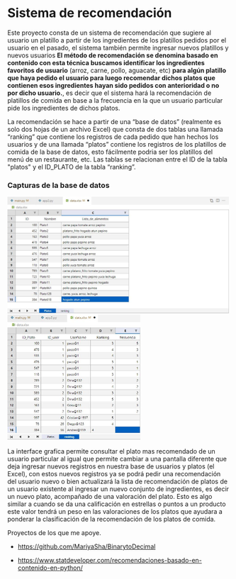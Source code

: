 # Sistema de recomendación

Este proyecto consta de un sistema de recomendación que sugiere al usuario un platillo a partir de los ingredientes de los platillos pedidos por el usuario en el pasado, el sistema también permite ingresar nuevos platillos y nuevos usuarios **El método de recomendación se denomina basado en contenido con esta técnica buscamos identificar los ingredientes favoritos de usuario** (arroz, carne, pollo, aguacate, etc) **para algún platillo que haya pedido el usuario para luego recomendar dichos platos que contienen esos ingredientes hayan sido pedidos con anterioridad o no por dicho usuario.**, es decir que el sistema hará la recomendación de platillos de comida en base a la frecuencia en la que un usuario particular pide los ingredientes de dichos platos.

La recomendación se hace a partir de una “base de datos” (realmente es solo dos hojas de un archivo Excel) que consta de dos tablas una llamada “ranking” que contiene los registros de cada pedido que han hechos los usuarios y de una llamada “platos” contiene los registros de los platillos de comida de la base de datos, esto fácilmente podria ser los platillos del menú de un restaurante, etc. Las tablas se relacionan entre el ID de la tabla "platos" y el ID_PLATO de la tabla “ranking”.

### Capturas de la base de datos

<img src="https://github.com/CrisBeltV/Recommendation-system/blob/main/img/Captura1.JPG?raw=true"  width="500" />

<img src="https://github.com/CrisBeltV/Recommendation-system/blob/main/img/Captura2.JPG?raw=true"  width="300" />

La interface grafica permite consultar el plato mas recomendado de un usuario particular al igual que permite cambiar a una pantalla diferente que deja ingresar nuevos registros en nuestra base de usuarios y platos (el Excel), con estos nuevos registros ya se podrá pedir una recomendación del usuario nuevo o bien actualizará la lista de recomendación de platos de un usuario existente al ingresar un nuevo conjunto de ingredientes, es decir un nuevo plato, acompañado de una valoración del plato. Esto es algo similar a cuando se da una calificación en estrellas o puntos a un producto este valor tendrá un peso en las valoraciones de los platos que ayudara a ponderar la clasificación de la recomendación de los platos de comida.

Proyectos de los que me apoye.
- https://github.com/MariyaSha/BinarytoDecimal

- https://www.statdeveloper.com/recomendaciones-basado-en-contenido-en-python/

